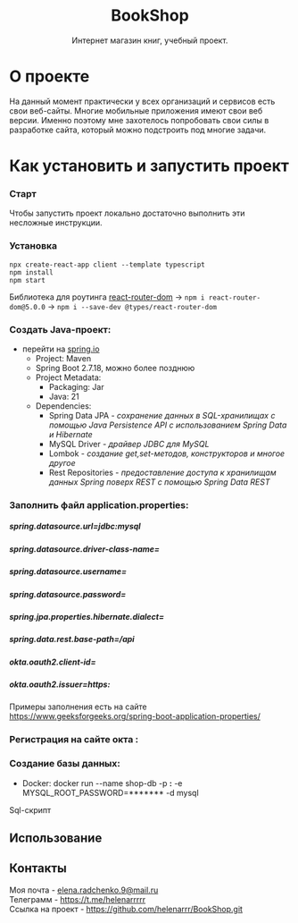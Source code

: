 <h1 align="center">BookShop</h1>

  <p align="center">
    Интернет магазин книг, учебный проект.
    <br />

<!-- ABOUT THE PROJECT -->
# О проекте

На данный момент практически у всех организаций и сервисов есть свои веб-сайты. Многие мобильные приложения имеют свои веб версии. Именно поэтому мне захотелось попробовать свои силы в разработке сайта, который можно подстроить под многие задачи.
 
# Как установить и запустить проект

<!-- GETTING STARTED -->
### Старт
Чтобы запустить проект локально достаточно выполнить эти несложные инструкции.

### Установка

`npx create-react-app client --template typescript`    
`npm install`  
`npm start`  

Библиотека для роутинга [react-router-dom](https://www.npmjs.com/package/react-router-dom/v/5.0.0) -> `npm i react-router-dom@5.0.0` -> `npm i --save-dev @types/react-router-dom`

### Создать Java-проект:
- перейти на [spring.io](https://start.spring.io)
  - Project: Maven
  - Spring Boot  2.7.18, можно более позднюю
  - Project Metadata: 
    - Packaging: Jar
    - Java: 21
  - Dependencies:
    - Spring Data JPA - _сохранение данных в SQL-хранилищах с помощью Java Persistence API с использованием Spring Data и Hibernate_  
    - MySQL Driver - _драйвер JDBC для MySQL_  
    - Lombok - _создание get,set-методов, конструкторов и многое другое_  
    - Rest Repositories - _предоставление доступа к хранилищам данных Spring поверх REST с помощью Spring Data REST_  

### Заполнить файл application.properties: 

##### spring.datasource.url=jdbc:mysql
##### spring.datasource.driver-class-name=
##### spring.datasource.username=
##### spring.datasource.password=
##### spring.jpa.properties.hibernate.dialect=
##### spring.data.rest.base-path=/api

##### okta.oauth2.client-id=
##### okta.oauth2.issuer=https:

Примеры заполнения есть на сайте https://www.geeksforgeeks.org/spring-boot-application-properties/

### Регистрация на сайте окта : 

### Создание базы данных:

- Docker: docker run --name shop-db -p ****:**** -e MYSQL_ROOT_PASSWORD=******* -d mysql

Sql-скрипт 

<!-- USAGE EXAMPLES -->
## Использование


<!-- CONTACT -->
## Контакты
Моя почта - elena.radchenko.9@mail.ru  
Телеграмм - https://t.me/helenarrrrr  
Ссылка на проект - https://github.com/helenarrr/BookShop.git

